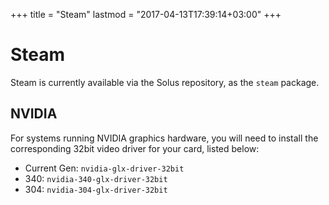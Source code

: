 +++
title = "Steam"
lastmod = "2017-04-13T17:39:14+03:00"
+++
# Steam

Steam is currently available via the Solus repository, as the `steam` package.

## NVIDIA

For systems running NVIDIA graphics hardware, you will need to install the corresponding 32bit video driver for your card, listed below:

- Current Gen: `nvidia-glx-driver-32bit`
- 340: `nvidia-340-glx-driver-32bit`
- 304: `nvidia-304-glx-driver-32bit`